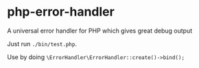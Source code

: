 php-error-handler
=================

A universal error handler for PHP which gives great debug output

Just run `./bin/test.php`.

Use by doing `\ErrorHandler\ErrorHandler::create()->bind();`

